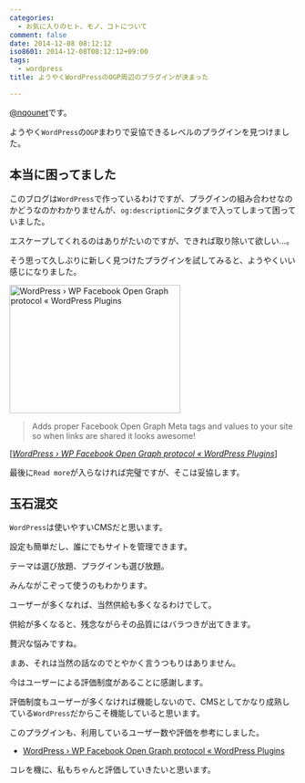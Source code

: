 ```yaml
---
categories:
  - お気に入りのヒト、モノ、コトについて
comment: false
date: 2014-12-08 08:12:12
iso8601: 2014-12-08T08:12:12+09:00
tags:
  - wordpress
title: ようやくWordPressのOGP周辺のプラグインが決まった

---
```


<p><a href="https://twitter.com/nqounet">@nqounet</a>です。</p>

<p>ようやく<code>WordPress</code>の<code>OGP</code>まわりで妥協できるレベルのプラグインを見つけました。</p>



<h2>本当に困ってました</h2>

<p>このブログは<code>WordPress</code>で作っているわけですが、プラグインの組み合わせなのかどうなのかわかりませんが、<code>og:description</code>にタグまで入ってしまって困っていました。</p>

<p>エスケープしてくれるのはありがたいのですが、できれば取り除いて欲しい…。</p>

<p>そう思って久しぶりに新しく見つけたプラグインを試してみると、ようやくいい感じになりました。</p>

<p><a href="https://www.nqou.net/wp-content/uploads/2014/12/07fe4132392d7128ee08471bb3fcf0ae.jpg"><img src="https://www.nqou.net/wp-content/uploads/2014/12/07fe4132392d7128ee08471bb3fcf0ae-300x225.jpg" alt="WordPress › WP Facebook Open Graph protocol « WordPress Plugins" width="300" height="225" class="alignright size-medium wp-image-2950" /></a></p>

<blockquote cite="https://wordpress.org/plugins/wp-facebook-open-graph-protocol/" title="WordPress › WP Facebook Open Graph protocol « WordPress Plugins" class="blockquote"><p>Adds proper Facebook Open Graph Meta tags and values to your site so when links are shared it looks awesome!</p></blockquote>

<div class="cite">[<cite><a href="https://wordpress.org/plugins/wp-facebook-open-graph-protocol/">WordPress › WP Facebook Open Graph protocol « WordPress Plugins</a></cite>]</div>

<p>最後に<code>Read more</code>が入らなければ完璧ですが、そこは妥協します。</p>

<h2>玉石混交</h2>

<p><code>WordPress</code>は使いやすいCMSだと思います。</p>

<p>設定も簡単だし、誰にでもサイトを管理できます。</p>

<p>テーマは選び放題、プラグインも選び放題。</p>

<p>みんながこぞって使うのもわかります。</p>

<p>ユーザーが多くなれば、当然供給も多くなるわけでして。</p>

<p>供給が多くなると、残念ながらその品質にはバラつきが出てきます。</p>

<p>贅沢な悩みですね。</p>

<p>まあ、それは当然の話なのでとやかく言うつもりはありません。</p>

<p>今はユーザーによる評価制度があることに感謝します。</p>

<p>評価制度もユーザーが多くなければ機能しないので、CMSとしてかなり成熟している<code>WordPress</code>だからこそ機能していると思います。</p>

<p>このプラグインも、利用しているユーザー数や評価を参考にしました。</p>

<ul>
<li><a href="https://wordpress.org/plugins/wp-facebook-open-graph-protocol/">WordPress › WP Facebook Open Graph protocol « WordPress Plugins</a></li>
</ul>

<p>コレを機に、私もちゃんと評価していきたいと思います。</p>
    	